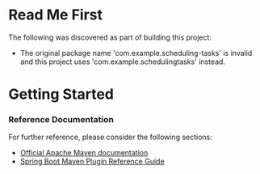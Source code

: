 # Read Me First
The following was discovered as part of building this project:

* The original package name 'com.example.scheduling-tasks' is invalid and this project uses 'com.example.schedulingtasks' instead.

# Getting Started

### Reference Documentation
For further reference, please consider the following sections:

* [Official Apache Maven documentation](https://maven.apache.org/guides/index.html)
* [Spring Boot Maven Plugin Reference Guide](https://docs.spring.io/spring-boot/docs/2.2.5.RELEASE/maven-plugin/)

